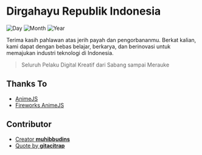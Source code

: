 # Dirgahayu Republik Indonesia

![Day](https://badgen.net/badge/Day/17/red)
![Month](https://badgen.net/badge/Month/August/red)
![Year](https://badgen.net/badge/Year/1945/red)

Terima kasih pahlawan atas jerih payah dan pengorbananmu. Berkat kalian, kami dapat dengan bebas belajar, berkarya, dan berinovasi untuk memajukan industri teknologi di Indonesia.

> Seluruh Pelaku Digital Kreatif dari Sabang sampai Merauke

## Thanks To

- [AnimeJS](https://github.com/juliangarnier/anime/)
- [Fireworks AnimeJS](https://codepen.io/juliangarnier/pen/gmOwJX)

## Contributor

- [Creator **muhibbudins**](https://github.com/muhibbudins)
- [Quote by **gitacitrap**](https://github.com/gitacitrap)